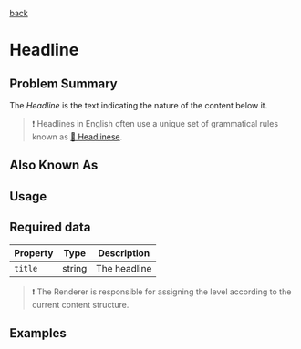 [back](structural.md)
# Headline

## Problem Summary

The *Headline* is the text indicating the nature of the content below it.

> :exclamation: Headlines in English often use a unique set of grammatical rules known as [:link: Headlinese](https://en.wikipedia.org/wiki/Headlinese).

## Also Known As

## Usage

## Required data

Property | Type | Description
------------ | ------------- | -------------
`title` | string | The headline

> :exclamation: The Renderer is responsible for assigning the level according to the current content structure.

## Examples

